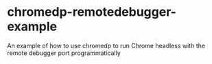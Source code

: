 # chromedp-remotedebugger-example
An example of how to use chromedp to run Chrome headless with the remote debugger port programmatically
